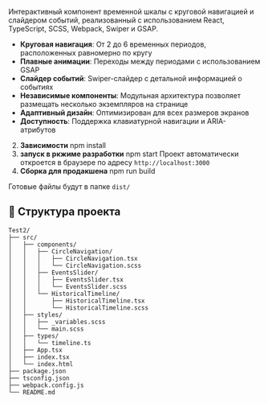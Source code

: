Интерактивный компонент временной шкалы с круговой навигацией и слайдером событий, реализованный с использованием React, TypeScript, SCSS, Webpack, Swiper и GSAP.

- **Круговая навигация**: От 2 до 6 временных периодов, расположенных равномерно по кругу
- **Плавные анимации**: Переходы между периодами с использованием GSAP
- **Слайдер событий**: Swiper-слайдер с детальной информацией о событиях
- **Независимые компоненты**: Модульная архитектура позволяет размещать несколько экземпляров на странице
- **Адаптивный дизайн**: Оптимизирован для всех размеров экранов
- **Доступность**: Поддержка клавиатурной навигации и ARIA-атрибутов

2. **Зависимости**
npm install
3. **запуск в ркжиме разработки**
npm start
Проект автоматически откроется в браузере по адресу `http://localhost:3000`
4. **Сборка для продакшена**
npm run build

Готовые файлы будут в папке `dist/`

## 📁 Структура проекта

```
Test2/
├── src/
│   ├── components/
│   │   ├── CircleNavigation/
│   │   │   ├── CircleNavigation.tsx
│   │   │   └── CircleNavigation.scss
│   │   ├── EventsSlider/
│   │   │   ├── EventsSlider.tsx
│   │   │   └── EventsSlider.scss
│   │   └── HistoricalTimeline/
│   │       ├── HistoricalTimeline.tsx
│   │       └── HistoricalTimeline.scss
│   ├── styles/
│   │   ├── _variables.scss
│   │   └── main.scss
│   ├── types/
│   │   └── timeline.ts
│   ├── App.tsx
│   ├── index.tsx
│   └── index.html
├── package.json
├── tsconfig.json
├── webpack.config.js
└── README.md
```

